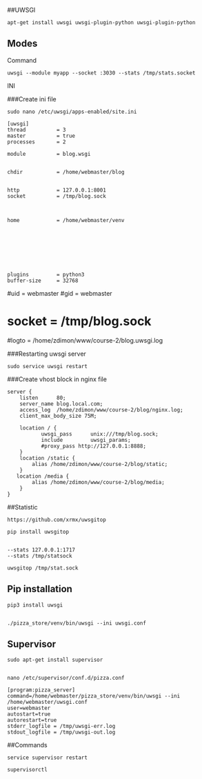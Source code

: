 ##UWSGI

    apt-get install uwsgi uwsgi-plugin-python uwsgi-plugin-python
    
    
## Modes

Command

    uwsgi --module myapp --socket :3030 --stats /tmp/stats.socket
    
INI        

###Create ini file

    sudo nano /etc/uwsgi/apps-enabled/site.ini

    [uwsgi]
    thread          = 3
    master          = true
    processes       = 2
    
    module          = blog.wsgi
    
    
    chdir           = /home/webmaster/blog
    
    
    http            = 127.0.0.1:8001
    socket          = /tmp/blog.sock



    home            = /home/webmaster/venv








    plugins         = python3
    buffer-size     = 32768





#uid = webmaster
#gid = webmaster
# socket          = /tmp/blog.sock
#logto           = /home/zdimon/www/course-2/blog.uwsgi.log

    

###Restarting uwsgi server

    sudo service uwsgi restart

###Create vhost block in nginx file


    server {
        listen      80;
        server_name blog.local.com;
        access_log  /home/zdimon/www/course-2/blog/nginx.log;
        client_max_body_size 75M;
        
        location / {
               uwsgi_pass      unix:///tmp/blog.sock;
               include         uwsgi_params;
               #proxy_pass http://127.0.0.1:8888;
        }
        location /static {
            alias /home/zdimon/www/course-2/blog/static;
        }
       location /media {                                                                                                                                                           
            alias /home/zdimon/www/course-2/blog/media;                                                                                                                                   
        }   
    }    

##Statistic

    https://github.com/xrmx/uwsgitop
    
    pip install uwsgitop


    --stats 127.0.0.1:1717
    --stats /tmp/statsock

    uwsgitop /tmp/stat.sock
    
## Pip installation

    pip3 install uwsgi
    
    
    ./pizza_store/venv/bin/uwsgi --ini uwsgi.conf
    
    
## Supervisor

    sudo apt-get install supervisor
    
    
    nano /etc/supervisor/conf.d/pizza.conf
        
    [program:pizza_server]
    command=/home/webmaster/pizza_store/venv/bin/uwsgi --ini /home/webmaster/uwsgi.conf
    user=webmaster
    autostart=true
    autorestart=true
    stderr_logfile = /tmp/uwsgi-err.log
    stdout_logfile = /tmp/uwsgi-out.log

    
    
##Commands

    service supervisor restart    
    
    supervisorctl
    
    
    
    
